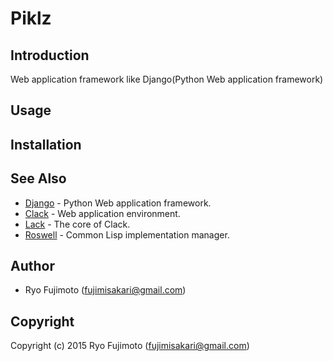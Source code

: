 # Piklz

<!-- [![Build Status](https://travis-ci.org/fujimisakari/piklz.svg?branch=master)](https://travis-ci.org/fujimisakari/piklz) -->

## Introduction

Web application framework like Django(Python Web application framework)

## Usage

## Installation

## See Also
* [Django](https://github.com/django/django) - Python Web application framework.
* [Clack](http://clacklisp.org/) - Web application environment.
* [Lack](https://github.com/fukamachi/lack) - The core of Clack.
* [Roswell](https://github.com/snmsts/roswell) - Common Lisp implementation manager.

## Author

* Ryo Fujimoto (fujimisakari@gmail.com)

## Copyright

Copyright (c) 2015 Ryo Fujimoto (fujimisakari@gmail.com)

<!-- ## License -->

<!-- Licensed under the BSD License. -->
